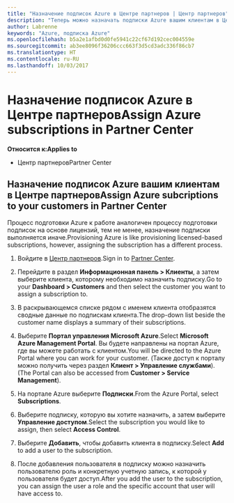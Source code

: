 ```yaml
---
title: "Назначение подписок Azure в Центре партнеров | Центр партнеров"
description: "Теперь можно назначать подписки Azure вашим клиентам в Центре партнеров."
author: Labrenne
keywords: "Azure, подписка Azure"
ms.openlocfilehash: b5a2e1afbd0d0fe5941c22cf67d192cec004559e
ms.sourcegitcommit: ab3ee8096f36206ccc663f3d5cd3adc336f86cb7
ms.translationtype: HT
ms.contentlocale: ru-RU
ms.lasthandoff: 10/03/2017
---
```

# <a name="assign-azure-subscriptions-in-partner-center"></a><span data-ttu-id="f0cb9-104">Назначение подписок Azure в Центре партнеров</span><span class="sxs-lookup"><span data-stu-id="f0cb9-104">Assign Azure subscriptions in Partner Center</span></span>

**<span data-ttu-id="f0cb9-105">Относится к:</span><span class="sxs-lookup"><span data-stu-id="f0cb9-105">Applies to</span></span>**

-  <span data-ttu-id="f0cb9-106">Центр партнеров</span><span class="sxs-lookup"><span data-stu-id="f0cb9-106">Partner Center</span></span>
 
## <a name="assign-azure-subcriptions-to-your-customers-in-partner-center"></a><span data-ttu-id="f0cb9-107">Назначение подписок Azure вашим клиентам в Центре партнеров</span><span class="sxs-lookup"><span data-stu-id="f0cb9-107">Assign Azure subcriptions to your customers in Partner Center</span></span>

<span data-ttu-id="f0cb9-108">Процесс подготовки Azure к работе аналогичен процессу подготовки подписок на основе лицензий, тем не менее, назначение подписки выполняется иначе.</span><span class="sxs-lookup"><span data-stu-id="f0cb9-108">Provisioning Azure is like provisioning licensed-based subscriptions, however, assigning the subscription has a different process.</span></span>
 
1. <span data-ttu-id="f0cb9-109">Войдите в [Центр партнеров](https://na01.safelinks.protection.outlook.com/?url=https%3A%2F%2Fpartnercenter.microsoft.com%2F&data=02%7C01%7Cv-keimag%40microsoft.com%7C6f107d2337fa483b078e08d4efba2d13%7C72f988bf86f141af91ab2d7cd011db47%7C1%7C0%7C636397030307982666&sdata=jViWaoT04hVO10MpiduZoNV95Iv%2B4RX3wpVd028RHSU%3D&reserved=0).</span><span class="sxs-lookup"><span data-stu-id="f0cb9-109">Sign in to [Partner Center](https://na01.safelinks.protection.outlook.com/?url=https%3A%2F%2Fpartnercenter.microsoft.com%2F&data=02%7C01%7Cv-keimag%40microsoft.com%7C6f107d2337fa483b078e08d4efba2d13%7C72f988bf86f141af91ab2d7cd011db47%7C1%7C0%7C636397030307982666&sdata=jViWaoT04hVO10MpiduZoNV95Iv%2B4RX3wpVd028RHSU%3D&reserved=0).</span></span>

2. <span data-ttu-id="f0cb9-110">Перейдите в раздел **Информационная панель > Клиенты**, а затем выберите клиента, которому необходимо назначить подписку.</span><span class="sxs-lookup"><span data-stu-id="f0cb9-110">Go to your **Dashboard > Customers** and then select the customer you want to assign a subscription to.</span></span>

3. <span data-ttu-id="f0cb9-111">В раскрывающемся списке рядом с именем клиента отобразятся сводные данные по подпискам клиента.</span><span class="sxs-lookup"><span data-stu-id="f0cb9-111">The drop-down list beside the customer name displays a summary of their subscriptions.</span></span>

4. <span data-ttu-id="f0cb9-112">Выберите **Портал управления Microsoft Azure**.</span><span class="sxs-lookup"><span data-stu-id="f0cb9-112">Select **Microsoft Azure Management Portal**.</span></span> <span data-ttu-id="f0cb9-113">Вы будете направлены на портал Azure, где вы можете работать с клиентом.</span><span class="sxs-lookup"><span data-stu-id="f0cb9-113">You will be directed to the Azure Portal where you can work for your customer.</span></span> <span data-ttu-id="f0cb9-114">(Также доступ к порталу можно получить через раздел **Клиент > Управление службами**).</span><span class="sxs-lookup"><span data-stu-id="f0cb9-114">(The Portal can also be accessed from **Customer > Service Management**).</span></span>

5. <span data-ttu-id="f0cb9-115">На портале Azure выберите **Подписки**.</span><span class="sxs-lookup"><span data-stu-id="f0cb9-115">From the Azure Portal, select **Subscriptions**.</span></span>

6. <span data-ttu-id="f0cb9-116">Выберите подписку, которую вы хотите назначить, а затем выберите **Управление доступом**.</span><span class="sxs-lookup"><span data-stu-id="f0cb9-116">Select the subscription you would like to assign, then select **Access Control**.</span></span>

7. <span data-ttu-id="f0cb9-117">Выберите **Добавить**, чтобы добавить клиента в подписку.</span><span class="sxs-lookup"><span data-stu-id="f0cb9-117">Select **Add** to add a user to the subscription.</span></span> 

8. <span data-ttu-id="f0cb9-118">После добавления пользователя в подписку можно назначить пользователю роль и конкретную учетную запись, к которой у пользователя будет доступ.</span><span class="sxs-lookup"><span data-stu-id="f0cb9-118">After you add the user to the subscription, you can assign the user a role and the specific account that user will have access to.</span></span> 


